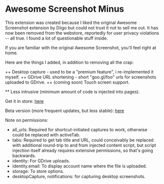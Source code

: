 # Awesome Screenshot Minus

This extension was created because I liked the original Awesome Screenshot extension by Diigo but could not trust it not to sell me out.
It has now been removed from the webstore, reportedly for user privacy violations -- all true. I found a lot of questionable stuff inside. 

If you are familiar with the original Awesome Screenshot, you'll feel right at home.

Here are the things I added, in addition to removing all the crap:

 ++ Desktop capture - used to be a "premium feature", i re-implemented it myself.
 ++ GDrive URL shortening - short "goo.gl/foo" urls for screenshots uploaded to GDrive.
 ++ (coming soon) Touch screen support.

 ** Less intrusive (minimum amount of code is injected into pages).

Get it in store: [here](https://chrome.google.com/webstore/detail/awesome-screenshot-minus/bnophbnknjcjnbadhhkciahanapffepm)

Beta version (more frequent updates, but less stable): [here](https://chrome.google.com/webstore/detail/awesome-screenshot-minus/nlpijfidodaooggfpobkofgcedonamgd)

Note on permissions:
  * all_urls: Required for shortcut-initiated captures to work, otherwise could be replaced with activeTab.
  * tabs: Required to get tab title and URL, could conceivably be replaced with additional
          round-trip to and from injected content script, but script injection
          itself already requires extensive permissions, so that's going backwards.
  * identity: For GDrive uploads.
  * identity.email: To display account name where the file is uploaded.
  * storage: To store options.
  * desktopCapture, notifications: for capturing desktop screenshots.

